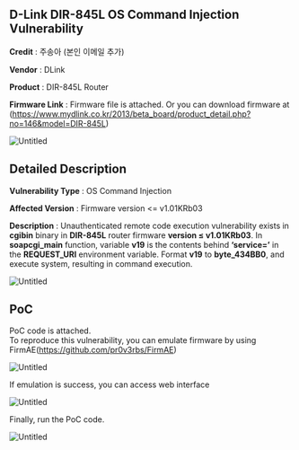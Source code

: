 ## D-Link DIR-845L OS Command Injection Vulnerability

**Credit** : 주송아 (본인 이메일 추가)  

**Vendor** : DLink  

**Product** : DIR-845L Router 

**Firmware Link** : Firmware file is attached. Or you can download firmware at (https://www.mydlink.co.kr/2013/beta_board/product_detail.php?no=146&model=DIR-845L)

![Untitled](https://github.com/goldds96/Report/assets/86287862/825ee633-8b3a-48ce-88a8-9e65db8d2f4b)



## Detailed Description

 
**Vulnerability Type** : OS Command Injection  

**Affected Version** : Firmware version <= v1.01KRb03  

**Description** : Unauthenticated remote code execution vulnerability exists in **cgibin** binary in **DIR-845L** router firmware **version ≤ v1.01KRb03**. In **soapcgi_main** function, variable **v19** is the contents behind **‘service=’** in the **REQUEST_URI** environment variable. Format **v19** to **byte_434BB0**, and execute system, resulting in command execution.

![Untitled](https://github.com/goldds96/Report/assets/86287862/97265845-c621-4787-8216-cfb3e07a79ab)


## PoC
PoC code is attached.  
To reproduce this vulnerability, you can emulate firmware by using FirmAE(https://github.com/pr0v3rbs/FirmAE)  

![Untitled](https://github.com/goldds96/Report/assets/86287862/b7761c61-8356-4068-83e2-fd3cf32cd2da)


If emulation is success, you can access web interface  

![Untitled](https://github.com/goldds96/Report/assets/86287862/2ca2e0c7-778e-4b2f-aa40-da76b5e28f42)

Finally, run the PoC code.  

![Untitled](https://github.com/goldds96/Report/assets/86287862/42c6a846-45b2-4695-9527-8d3d3c407697)
